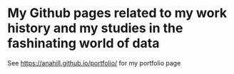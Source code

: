 # My Github pages related to my work history and my studies in the fashinating world of data
See https://anahill.github.io/portfolio/ for my portfolio page
